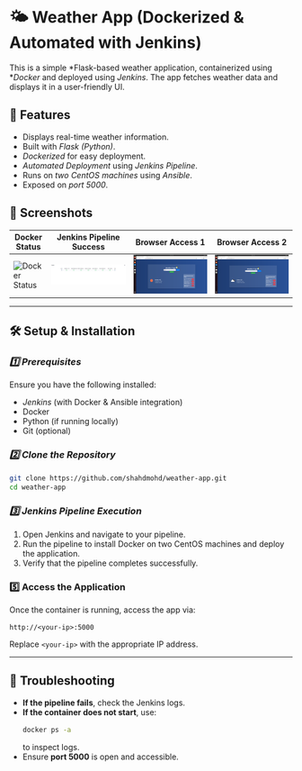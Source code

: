 # 🌤 Weather App (Dockerized & Automated with Jenkins)

This is a simple *Flask-based weather application, containerized using **Docker* and deployed using *Jenkins*. The app fetches weather data and displays it in a user-friendly UI.

## 🚀 Features
- Displays real-time weather information.
- Built with *Flask (Python)*.
- *Dockerized* for easy deployment.
- *Automated Deployment* using *Jenkins Pipeline*.
- Runs on *two CentOS machines* using *Ansible*.
- Exposed on *port 5000*.

## 📸 Screenshots
| Docker Status | Jenkins Pipeline Success | Browser Access 1 | Browser Access 2 |
|--------------|-------------------------|------------------|------------------|
| ![Docker Status](screenshots/docker-status.png) | ![Jenkins Pipeline](screenshots/pipeline.png) | ![Browser 1](screenshots/1st-browser-access.png) | ![Browser 2](screenshots/2nd-browser-access.png) |


---

## 🛠 Setup & Installation

### *1️⃣ Prerequisites*
Ensure you have the following installed:
- *Jenkins* (with Docker & Ansible integration)
- Docker  
- Python (if running locally)  
- Git (optional)

### *2️⃣ Clone the Repository*
```sh
git clone https://github.com/shahdmohd/weather-app.git
cd weather-app
```
### *3️⃣ Jenkins Pipeline Execution*

1. Open Jenkins and navigate to your pipeline.
2. Run the pipeline to install Docker on two CentOS machines and deploy the application.
3. Verify that the pipeline completes successfully.

### **5️⃣ Access the Application**

Once the container is running, access the app via:

```
http://<your-ip>:5000
```

Replace `<your-ip>` with the appropriate IP address.

---

## 🔧 Troubleshooting

- **If the pipeline fails**, check the Jenkins logs.
- **If the container does not start**, use:
  ```sh
  docker ps -a
  ```
  to inspect logs.
- Ensure **port 5000** is open and accessible.
